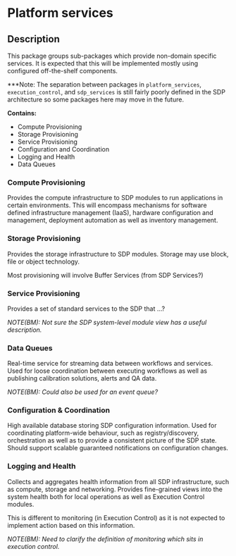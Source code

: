 # Platform services

## Description

This package groups sub-packages which provide non-domain specific
services. It is expected that this will be implemented mostly using configured 
off-the-shelf components.

***Note: The separation between packages in `platform_services`, 
`execution_control`, and `sdp_services` is still fairly poorly defined in the 
SDP architecture so some packages here may move in the future. 

**Contains:**

- Compute Provisioning
- Storage Provisioning
- Service Provisioning
- Configuration and Coordination
- Logging and Health
- Data Queues

### Compute Provisioning

Provides the compute infrastructure to SDP modules to run applications in
certain environments. This will encompass mechanisms for software defined
infrastructure management (IaaS), hardware configuration and management,
deployment automation as well as inventory management.

### Storage Provisioning

Provides the storage infrastructure to SDP modules. Storage may use
block, file or object technology.

Most provisioning will involve Buffer Services (from SDP Services?)

### Service Provisioning

Provides a set of standard services to the SDP that ...?

*NOTE(BM): Not sure the SDP system-level module view has a useful description.*

### Data Queues

Real-time service for streaming data between workflows and services. Used
for loose coordination between executing workflows as well as publishing
calibration solutions, alerts and QA data.

*NOTE(BM): Could also be used for an event queue?*

### Configuration & Coordination

High available database storing SDP configuration information. Used
for coordinating platform-wide behaviour, such as registry/discovery,
orchestration as well as to provide a consistent picture of the SDP state.
Should support scalable guaranteed notifications on configuration changes.

### Logging and Health

Collects and aggregates health information from all SDP infrastructure, such as
compute, storage and networking. Provides fine-grained views into the system
health both for local operations as well as Execution Control modules.

This is different to monitoring (in Execution Control) as it is not expected to
implement action based on this information.

*NOTE(BM): Need to clarify the definition of monitoring which sits in
execution control.*
